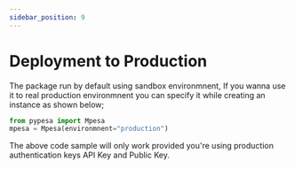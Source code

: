 ```yaml
---
sidebar_position: 9
---
```



# Deployment to Production

The package run by default using sandbox environmnent, If you wanna use it to real production environmnent you can specify it while creating an instance as shown below;

```python
from pypesa import Mpesa
mpesa = Mpesa(environmnent="production")
```

The above code sample will only work provided you're using production authentication keys API Key and Public Key.
